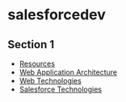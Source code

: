 # salesforcedev

## Section 1


* [Resources](/section1-resources.md)
* [Web Application Architecture](/section2-4-web-application-architecture.md)
* [Web Technologies](./section2-5-web-technologies.md)
* [Salesforce Technologies](/section2-6-salesforce-technologies.md)


